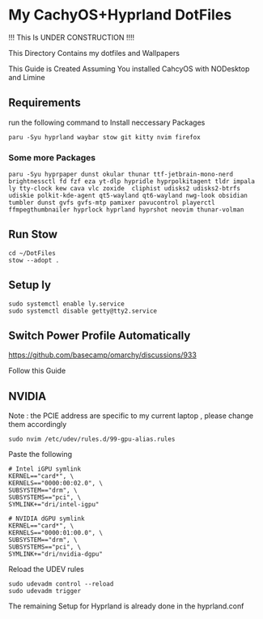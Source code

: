 # My CachyOS+Hyprland DotFiles

!!! This Is UNDER CONSTRUCTION !!!!

This Directory Contains my dotfiles and Wallpapers

This Guide is Created Assuming You installed CahcyOS with NODesktop and Limine

## Requirements

run the following command to Install neccessary Packages 

```
paru -Syu hyprland waybar stow git kitty nvim firefox 
```

### Some more Packages

```
paru -Syu hyprpaper dunst okular thunar ttf-jetbrain-mono-nerd brightnessctl fd fzf eza yt-dlp hypridle hyprpolkitagent tldr impala ly tty-clock kew cava vlc zoxide  cliphist udisks2 udisks2-btrfs udiskie polkit-kde-agent qt5-wayland qt6-wayland nwg-look obsidian tumbler dunst gvfs gvfs-mtp pamixer pavucontrol playerctl ffmpegthumbnailer hyprlock hyprland hyprshot neovim thunar-volman   
```

## Run Stow
```
cd ~/DotFiles 
stow --adopt .
```
## Setup ly 
```
sudo systemctl enable ly.service
sudo systemctl disable getty@tty2.service 
```

## Switch Power Profile Automatically
 
https://github.com/basecamp/omarchy/discussions/933

Follow this Guide

## NVIDIA 


Note : the PCIE address are specific to my current laptop , please change them accordingly

```
sudo nvim /etc/udev/rules.d/99-gpu-alias.rules
```

Paste the following

```
# Intel iGPU symlink
KERNEL=="card*", \
KERNELS=="0000:00:02.0", \
SUBSYSTEM=="drm", \
SUBSYSTEMS=="pci", \
SYMLINK+="dri/intel-igpu"

# NVIDIA dGPU symlink
KERNEL=="card*", \
KERNELS=="0000:01:00.0", \
SUBSYSTEM=="drm", \
SUBSYSTEMS=="pci", \
SYMLINK+="dri/nvidia-dgpu"

```
Reload the UDEV rules

```
sudo udevadm control --reload
sudo udevadm trigger

```
The remaining Setup for Hyprland is already done in the hyprland.conf 
